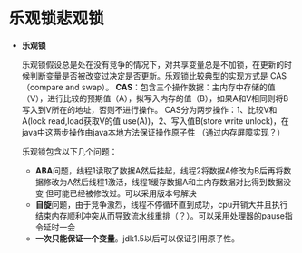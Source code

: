 # 乐观锁悲观锁
- **乐观锁**

  乐观锁假设总是处在没有竞争的情况下，对共享变量总是不加锁，在更新的时候判断变量是否被改变过决定是否更新。乐观锁比较典型的实现方式是
  CAS（compare and swap）。
  **CAS**：包含三个操作数据：主内存中存储的值（V），进行比较的预期值（A），拟写入内存的值（B），如果A和V相同则将B写入到V所在的地址，否则不进行操作。
   CAS分为两步操作：1、比较V和A(lock read,load获取V的值 use(A))，2、写入值B(store write unlock)，在java中这两步操作由java本地方法保证操作原子性
   （通过内存屏障实现？）
   
   乐观锁包含以下几个问题：
   
   - **ABA**问题，线程1读取了数据A然后挂起，线程2将数据A修改为B后再将数据修改为A然后线程1激活，线程1缓存数据A和主内存数据对比得到数据没变
   但可能已经被修改过。可以采用版本号解决
   - **自旋**问题，由于竞争激烈，线程不停循环直到成功，cpu开销大并且执行结束内存顺利冲突从而导致流水线重排（？）。可以采用处理器的pause指令延时一会
   - **一次只能保证一个变量**。jdk1.5以后可以保证引用原子性。
